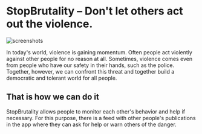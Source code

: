 # StopBrutality – Don't let others act out the violence.

![screenshots](https://github.com/aevdokimoff/StopPoliceBrutality/blob/master/screens.png)

In today's world, violence is gaining momentum. Often people act violently against other people for no reason at all. Sometimes, violence comes even from people who have our safety in their hands, such as the police. Together, however, we can confront this threat and together build a democratic and tolerant world for all people.

## That is how we can do it
StopBrutality allows people to monitor each other's behavior and help if necessary. For this purpose, there is a feed with other people's publications in the app where they can ask for help or warn others of the danger.
